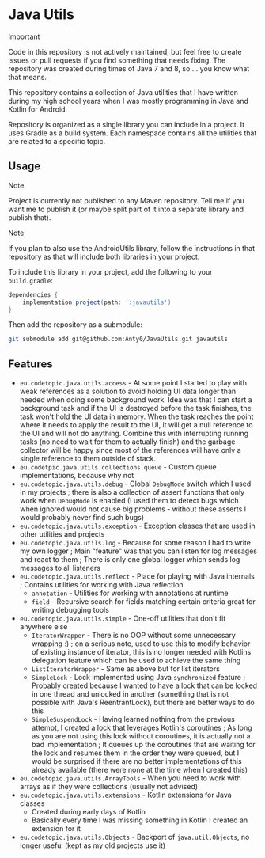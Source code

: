 # Java Utils

> [!IMPORTANT]
> Code in this repository is not actively maintained, but feel free to create issues or pull requests if you find something that needs fixing.
> The repository was created during times of Java 7 and 8, so ... you know what that means.

This repository contains a collection of Java utilities that I have written during my high school years when I was mostly programming in Java and Kotlin for Android.

Repository is organized as a single library you can include in a project. It uses Gradle as a build system. Each namespace contains all the utilities that are related to a specific topic.

## Usage

> [!NOTE]
> Project is currently not published to any Maven repository. Tell me if you want me to publish it (or maybe split part of it into a separate library and publish that).

> [!NOTE]
> If you plan to also use the AndroidUtils library, follow the instructions in that repository as that will include both libraries in your project.

To include this library in your project, add the following to your `build.gradle`:

```gradle
dependencies {
    implementation project(path: ':javautils')
}
```

Then add the repository as a submodule:

```bash
git submodule add git@github.com:Anty0/JavaUtils.git javautils
```

## Features

- `eu.codetopic.java.utils.access` - At some point I started to play with weak references as a solution to avoid holding UI data longer than needed when doing some background work. Idea was that I can start a background task and if the UI is destroyed before the task finishes, the task won't hold the UI data in memory. When the task reaches the point where it needs to apply the result to the UI, it will get a null reference to the UI and will not do anything. Combine this with interrupting running tasks (no need to wait for them to actually finish) and the garbage collector will be happy since most of the references will have only a single reference to them outside of stack.
- `eu.codetpic.java.utils.collections.queue` - Custom queue implementations, because why not
- `eu.codetopic.java.utils.debug` - Global `DebugMode` switch which I used in my projects ; there is also a collection of assert functions that only work when `DebugMode` is enabled (I used them to detect bugs which when ignored would not cause big problems - without these asserts I would probably never find such bugs)
- `eu.codetopic.java.utils.exception` - Exception classes that are used in other utilities and projects
- `eu.codetopic.java.utils.log` - Because for some reason I had to write my own logger ; Main "feature" was that you can listen for log messages and react to them ; There is only one global logger which sends log messages to all listeners
- `eu.codetopic.java.utils.reflect` - Place for playing with Java internals ; Contains utilities for working with Java reflection
  - `annotation` - Utilities for working with annotations at runtime
  - `field` - Recursive search for fields matching certain criteria great for writing debugging tools
- `eu.codetopic.java.utils.simple` - One-off utilities that don't fit anywhere else
  - `IteratorWrapper` - There is no OOP without some unnecessary wrapping :) ; on a serious note, used to use this to modify behavior of existing instance of iterator, this is no longer needed with Kotlins delegation feature which can be used to achieve the same thing
  - `ListIteratorWrapper` - Same as above but for list iterators
  - `SimpleLock` - Lock implemented using Java `synchronized` feature ; Probably created because I wanted to have a lock that can be locked in one thread and unlocked in another (something that is not possible with Java's ReentrantLock), but there are better ways to do this
  - `SimpleSuspendLock` - Having learned nothing from the previous attempt, I created a lock that leverages Kotlin's coroutines ; As long as you are not using this lock without coroutines, it is actually not a bad implementation ; It queues up the coroutines that are waiting for the lock and resumes them in the order they were queued, but I would be surprised if there are no better implementations of this already available (there were none at the time when I created this)
- `eu.codetopic.java.utils.ArrayTools` - When you need to work with arrays as if they were collections (usually not advised)
- `eu.codetopic.java.utils.extensions` - Kotlin extensions for Java classes
  - Created during early days of Kotlin
  - Basically every time I was missing something in Kotlin I created an extension for it
- `eu.codetopic.java.utils.Objects` - Backport of `java.util.Objects`, no longer useful (kept as my old projects use it)
